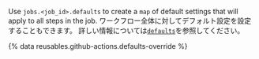 Use `jobs.<job_id>.defaults` to create a `map` of default settings that will apply to all steps in the job. ワークフロー全体に対してデフォルト設定を設定することもできます。 詳しい情報については[`defaults`](/actions/using-workflows/workflow-syntax-for-github-actions#defaults)を参照してください。

{% data reusables.github-actions.defaults-override %}